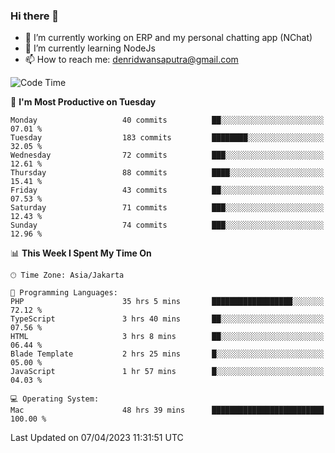 ### Hi there 👋

- 🔭 I’m currently working on ERP and my personal chatting app (NChat)
- 🌱 I’m currently learning NodeJs
- 📫 How to reach me: denridwansaputra@gmail.com


<!--START_SECTION:waka-->
![Code Time](http://img.shields.io/badge/Code%20Time-2%2C932%20hrs%2057%20mins-blue)

📅 **I'm Most Productive on Tuesday** 

```text
Monday                   40 commits          ██░░░░░░░░░░░░░░░░░░░░░░░   07.01 % 
Tuesday                  183 commits         ████████░░░░░░░░░░░░░░░░░   32.05 % 
Wednesday                72 commits          ███░░░░░░░░░░░░░░░░░░░░░░   12.61 % 
Thursday                 88 commits          ████░░░░░░░░░░░░░░░░░░░░░   15.41 % 
Friday                   43 commits          ██░░░░░░░░░░░░░░░░░░░░░░░   07.53 % 
Saturday                 71 commits          ███░░░░░░░░░░░░░░░░░░░░░░   12.43 % 
Sunday                   74 commits          ███░░░░░░░░░░░░░░░░░░░░░░   12.96 % 
```


📊 **This Week I Spent My Time On** 

```text
🕑︎ Time Zone: Asia/Jakarta

💬 Programming Languages: 
PHP                      35 hrs 5 mins       ██████████████████░░░░░░░   72.12 % 
TypeScript               3 hrs 40 mins       ██░░░░░░░░░░░░░░░░░░░░░░░   07.56 % 
HTML                     3 hrs 8 mins        ██░░░░░░░░░░░░░░░░░░░░░░░   06.44 % 
Blade Template           2 hrs 25 mins       █░░░░░░░░░░░░░░░░░░░░░░░░   05.00 % 
JavaScript               1 hr 57 mins        █░░░░░░░░░░░░░░░░░░░░░░░░   04.03 % 

💻 Operating System: 
Mac                      48 hrs 39 mins      █████████████████████████   100.00 % 
```


 Last Updated on 07/04/2023 11:31:51 UTC
<!--END_SECTION:waka-->

